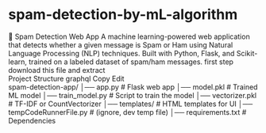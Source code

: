 # spam-detection-by-mL-algorithm
📩 Spam Detection Web App
A machine learning-powered web application that detects whether a given message is Spam or Ham using Natural Language Processing (NLP) techniques.
Built with Python, Flask, and Scikit-learn, trained on a labeled dataset of spam/ham messages.
first step download this file and extract
<br>
 Project Structure
graphql
Copy
Edit
<br>
spam-detection-app/
│── app.py               # Flask web app
│── model.pkl            # Trained ML model
│── train_model.py       # Script to train the model
│── vectorizer.pkl       # TF-IDF or CountVectorizer
│── templates/           # HTML templates for UI
│── tempCodeRunnerFile.py # (ignore, dev temp file)
│── requirements.txt     # Dependencies

 
 

